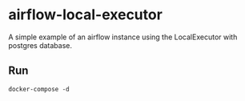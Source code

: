 # airflow-local-executor

A simple example of an airflow instance using the LocalExecutor with postgres database.

## Run

```docker-compose -d```
